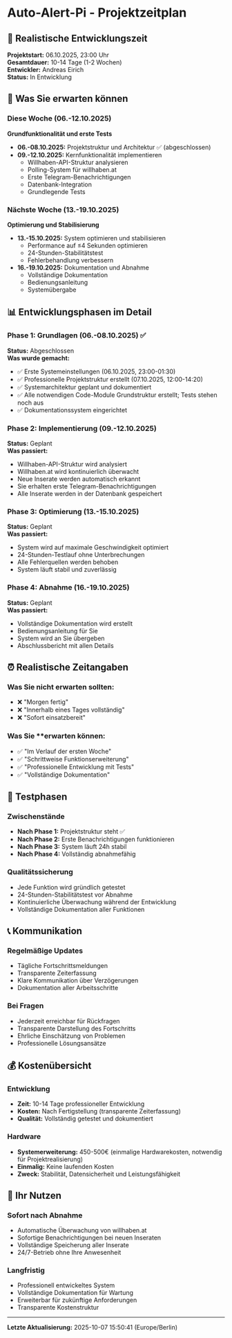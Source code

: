 # Auto-Alert-Pi - Projektzeitplan

## 📅 Realistische Entwicklungszeit

**Projektstart:** 06.10.2025, 23:00 Uhr  
**Gesamtdauer:** 10-14 Tage (1-2 Wochen)  
**Entwickler:** Andreas Eirich  
**Status:** In Entwicklung  

## 🎯 Was Sie erwarten können

### Diese Woche (06.-12.10.2025)
**Grundfunktionalität und erste Tests**

- **06.-08.10.2025:** Projektstruktur und Architektur ✅ (abgeschlossen)
- **09.-12.10.2025:** Kernfunktionalität implementieren
  - Willhaben-API-Struktur analysieren
  - Polling-System für willhaben.at
  - Erste Telegram-Benachrichtigungen
  - Datenbank-Integration
  - Grundlegende Tests

### Nächste Woche (13.-19.10.2025)
**Optimierung und Stabilisierung**

- **13.-15.10.2025:** System optimieren und stabilisieren
  - Performance auf ≤4 Sekunden optimieren
  - 24-Stunden-Stabilitätstest
  - Fehlerbehandlung verbessern
- **16.-19.10.2025:** Dokumentation und Abnahme
  - Vollständige Dokumentation
  - Bedienungsanleitung
  - Systemübergabe

## 📊 Entwicklungsphasen im Detail

### Phase 1: Grundlagen (06.-08.10.2025) ✅
**Status:** Abgeschlossen  
**Was wurde gemacht:**
- ✅ Erste Systemeinstellungen (06.10.2025, 23:00-01:30)
- ✅ Professionelle Projektstruktur erstellt (07.10.2025, 12:00-14:20)
- ✅ Systemarchitektur geplant und dokumentiert
- ✅ Alle notwendigen Code-Module Grundstruktur erstellt; Tests stehen noch aus
- ✅ Dokumentationssystem eingerichtet

### Phase 2: Implementierung (09.-12.10.2025)
**Status:** Geplant  
**Was passiert:**
- Willhaben-API-Struktur wird analysiert
- Willhaben.at wird kontinuierlich überwacht
- Neue Inserate werden automatisch erkannt
- Sie erhalten erste Telegram-Benachrichtigungen
- Alle Inserate werden in der Datenbank gespeichert

### Phase 3: Optimierung (13.-15.10.2025)
**Status:** Geplant  
**Was passiert:**
- System wird auf maximale Geschwindigkeit optimiert
- 24-Stunden-Testlauf ohne Unterbrechungen
- Alle Fehlerquellen werden behoben
- System läuft stabil und zuverlässig

### Phase 4: Abnahme (16.-19.10.2025)
**Status:** Geplant  
**Was passiert:**
- Vollständige Dokumentation wird erstellt
- Bedienungsanleitung für Sie
- System wird an Sie übergeben
- Abschlussbericht mit allen Details

## ⏰ Realistische Zeitangaben

### Was Sie **nicht** erwarten sollten:
- ❌ "Morgen fertig"
- ❌ "Innerhalb eines Tages vollständig"
- ❌ "Sofort einsatzbereit"

### Was Sie **erwarten können:
- ✅ "Im Verlauf der ersten Woche"
- ✅ "Schrittweise Funktionserweiterung"
- ✅ "Professionelle Entwicklung mit Tests"
- ✅ "Vollständige Dokumentation"

## 🧪 Testphasen

### Zwischenstände
- **Nach Phase 1:** Projektstruktur steht ✅
- **Nach Phase 2:** Erste Benachrichtigungen funktionieren
- **Nach Phase 3:** System läuft 24h stabil
- **Nach Phase 4:** Vollständig abnahmefähig

### Qualitätssicherung
- Jede Funktion wird gründlich getestet
- 24-Stunden-Stabilitätstest vor Abnahme
- Kontinuierliche Überwachung während der Entwicklung
- Vollständige Dokumentation aller Funktionen

## 📞 Kommunikation

### Regelmäßige Updates
- Tägliche Fortschrittsmeldungen
- Transparente Zeiterfassung
- Klare Kommunikation über Verzögerungen
- Dokumentation aller Arbeitsschritte

### Bei Fragen
- Jederzeit erreichbar für Rückfragen
- Transparente Darstellung des Fortschritts
- Ehrliche Einschätzung von Problemen
- Professionelle Lösungsansätze

## 💰 Kostenübersicht

### Entwicklung
- **Zeit:** 10-14 Tage professioneller Entwicklung
- **Kosten:** Nach Fertigstellung (transparente Zeiterfassung)
- **Qualität:** Vollständig getestet und dokumentiert

### Hardware
- **Systemerweiterung:** 450-500€ (einmalige Hardwarekosten, notwendig für Projektrealisierung)
- **Einmalig:** Keine laufenden Kosten
- **Zweck:** Stabilität, Datensicherheit und Leistungsfähigkeit

## 🎯 Ihr Nutzen

### Sofort nach Abnahme
- Automatische Überwachung von willhaben.at
- Sofortige Benachrichtigungen bei neuen Inseraten
- Vollständige Speicherung aller Inserate
- 24/7-Betrieb ohne Ihre Anwesenheit

### Langfristig
- Professionell entwickeltes System
- Vollständige Dokumentation für Wartung
- Erweiterbar für zukünftige Anforderungen
- Transparente Kostenstruktur

---
**Letzte Aktualisierung:** 2025-10-07 15:50:41 (Europe/Berlin)